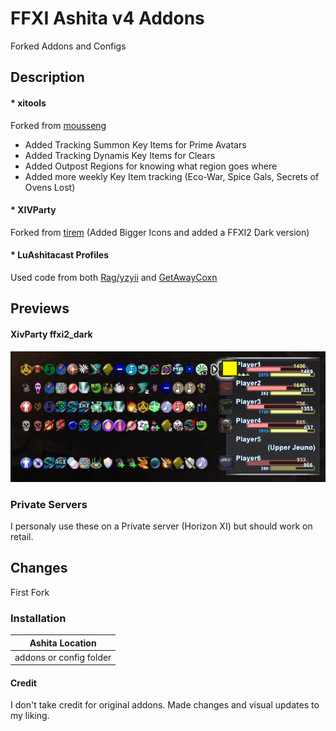 # FFXI Ashita v4 Addons

Forked Addons and Configs

## Description

#### * xitools
Forked from [mousseng](https://github.com/mousseng/xitools/tree/master/addons/xitools) 
- Added Tracking Summon Key Items for Prime Avatars
- Added Tracking Dynamis Key Items for Clears
- Added Outpost Regions for knowing what region goes where
- Added more weekly Key Item tracking (Eco-War, Spice Gals, Secrets of Ovens Lost)
#### * XIVParty
Forked from [tirem](https://github.com/tirem/XivParty) (Added Bigger Icons and added a FFXI2 Dark version)
#### * LuAshitacast Profiles
Used code from both [Rag/yzyii](https://github.com/yzyii/luashitacast) and [GetAwayCoxn](https://github.com/GetAwayCoxn/Luashitacast-Profiles/tree/main)

## Previews
#### XivParty ffxi2_dark
![ffxi2_dark Preview](https://raw.githubusercontent.com/Mr-Sithel/FFXI-Ashita-v4-Addons/812e94fbb0ca132ae570a0eba868974224346132/Previews/XivParty/ffxi2_dark.png)

### Private Servers
I personaly use these on a Private server (Horizon XI) but should work on retail.

## Changes
First Fork

### Installation
| Ashita Location|
| :---: | 
| addons or config folder| 


#### Credit
I don't take credit for original addons. 
Made changes and visual updates to my liking.
